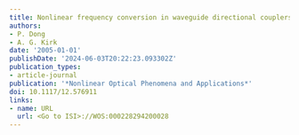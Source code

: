 ```yaml
---
title: Nonlinear frequency conversion in waveguide directional couplers
authors:
- P. Dong
- A. G. Kirk
date: '2005-01-01'
publishDate: '2024-06-03T20:22:23.093302Z'
publication_types:
- article-journal
publication: '*Nonlinear Optical Phenomena and Applications*'
doi: 10.1117/12.576911
links:
- name: URL
  url: <Go to ISI>://WOS:000228294200028
---
```

